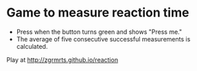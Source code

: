 # Game to measure reaction time

* Press when the button turns green and shows "Press me."
* The average of five consecutive successful measurements is calculated.

Play at http://zgrmrts.github.io/reaction

